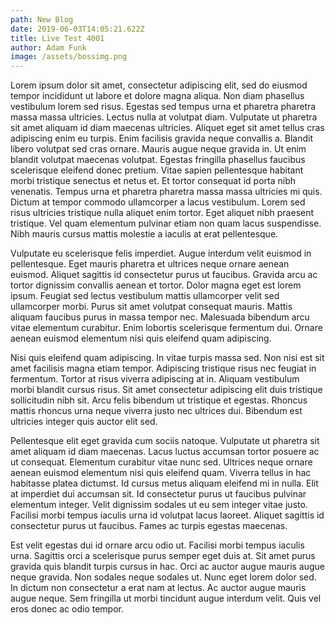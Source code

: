 ```yaml
---
path: New Blog
date: 2019-06-03T14:05:21.622Z
title: Live Test 4001
author: Adam Funk
image: /assets/bossimg.png
---
```

Lorem ipsum dolor sit amet, consectetur adipiscing elit, sed do eiusmod tempor incididunt ut labore et dolore magna aliqua. Non diam phasellus vestibulum lorem sed risus. Egestas sed tempus urna et pharetra pharetra massa massa ultricies. Lectus nulla at volutpat diam. Vulputate ut pharetra sit amet aliquam id diam maecenas ultricies. Aliquet eget sit amet tellus cras adipiscing enim eu turpis. Enim facilisis gravida neque convallis a. Blandit libero volutpat sed cras ornare. Mauris augue neque gravida in. Ut enim blandit volutpat maecenas volutpat. Egestas fringilla phasellus faucibus scelerisque eleifend donec pretium. Vitae sapien pellentesque habitant morbi tristique senectus et netus et. Et tortor consequat id porta nibh venenatis. Tempus urna et pharetra pharetra massa massa ultricies mi quis. Dictum at tempor commodo ullamcorper a lacus vestibulum. Lorem sed risus ultricies tristique nulla aliquet enim tortor. Eget aliquet nibh praesent tristique. Vel quam elementum pulvinar etiam non quam lacus suspendisse. Nibh mauris cursus mattis molestie a iaculis at erat pellentesque.



Vulputate eu scelerisque felis imperdiet. Augue interdum velit euismod in pellentesque. Eget mauris pharetra et ultrices neque ornare aenean euismod. Aliquet sagittis id consectetur purus ut faucibus. Gravida arcu ac tortor dignissim convallis aenean et tortor. Dolor magna eget est lorem ipsum. Feugiat sed lectus vestibulum mattis ullamcorper velit sed ullamcorper morbi. Purus sit amet volutpat consequat mauris. Mattis aliquam faucibus purus in massa tempor nec. Malesuada bibendum arcu vitae elementum curabitur. Enim lobortis scelerisque fermentum dui. Ornare aenean euismod elementum nisi quis eleifend quam adipiscing.



Nisi quis eleifend quam adipiscing. In vitae turpis massa sed. Non nisi est sit amet facilisis magna etiam tempor. Adipiscing tristique risus nec feugiat in fermentum. Tortor at risus viverra adipiscing at in. Aliquam vestibulum morbi blandit cursus risus. Sit amet consectetur adipiscing elit duis tristique sollicitudin nibh sit. Arcu felis bibendum ut tristique et egestas. Rhoncus mattis rhoncus urna neque viverra justo nec ultrices dui. Bibendum est ultricies integer quis auctor elit sed.



Pellentesque elit eget gravida cum sociis natoque. Vulputate ut pharetra sit amet aliquam id diam maecenas. Lacus luctus accumsan tortor posuere ac ut consequat. Elementum curabitur vitae nunc sed. Ultrices neque ornare aenean euismod elementum nisi quis eleifend quam. Viverra tellus in hac habitasse platea dictumst. Id cursus metus aliquam eleifend mi in nulla. Elit at imperdiet dui accumsan sit. Id consectetur purus ut faucibus pulvinar elementum integer. Velit dignissim sodales ut eu sem integer vitae justo. Facilisi morbi tempus iaculis urna id volutpat lacus laoreet. Aliquet sagittis id consectetur purus ut faucibus. Fames ac turpis egestas maecenas.



Est velit egestas dui id ornare arcu odio ut. Facilisi morbi tempus iaculis urna. Sagittis orci a scelerisque purus semper eget duis at. Sit amet purus gravida quis blandit turpis cursus in hac. Orci ac auctor augue mauris augue neque gravida. Non sodales neque sodales ut. Nunc eget lorem dolor sed. In dictum non consectetur a erat nam at lectus. Ac auctor augue mauris augue neque. Sem fringilla ut morbi tincidunt augue interdum velit. Quis vel eros donec ac odio tempor.
